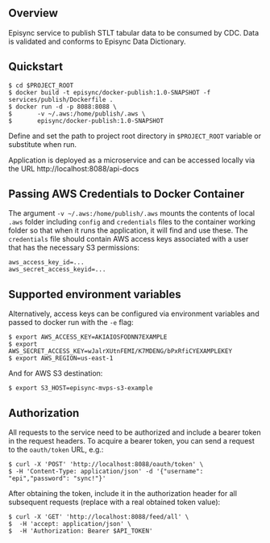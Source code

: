 ## Overview

Episync service to publish STLT tabular data to be consumed by CDC. Data is validated and conforms to Episync Data Dictionary.

## Quickstart

```shell
$ cd $PROJECT_ROOT
$ docker build -t episync/docker-publish:1.0-SNAPSHOT -f services/publish/Dockerfile .
$ docker run -d -p 8088:8088 \
$       -v ~/.aws:/home/publish/.aws \
$       episync/docker-publish:1.0-SNAPSHOT
```
Define and set the path to project root directory in `$PROJECT_ROOT` variable or substitute when run.

Application is deployed as a microservice and can be accessed locally via the URL http://localhost:8088/api-docs

## Passing AWS Credentials to Docker Container
The argument `-v ~/.aws:/home/publish/.aws` mounts the contents of local `.aws` folder including `config` and `credentials` files to the container working folder so that when it runs the application, it will find and use these.
The `credentials` file should contain AWS access keys associated with a user that has the necessary S3 permissions:

```agsl
aws_access_key_id=...
aws_secret_access_keyid=...
```

## Supported environment variables

Alternatively, access keys can be configured via environment variables and passed to docker run with the `-e` flag:
```shell
$ export AWS_ACCESS_KEY=AKIAIOSFODNN7EXAMPLE
$ export AWS_SECRET_ACCESS_KEY=wJalrXUtnFEMI/K7MDENG/bPxRfiCYEXAMPLEKEY
$ export AWS_REGION=us-east-1
```
And for AWS S3 destination:
```shell
$ export S3_HOST=episync-mvps-s3-example
```

## Authorization

All requests to the service need to be authorized and include a bearer token in the request headers. To acquire a bearer token, you can send a request to the `oauth/token` URL, e.g.:
```shell
$ curl -X 'POST' 'http://localhost:8088/oauth/token' \
$ -H 'Content-Type: application/json' -d '{"username": "epi","password": "sync!"}'
```
After obtaining the token, include it in the authorization header for all subsequent requests (replace with a real obtained token value):
```shell
$ curl -X 'GET' 'http://localhost:8088/feed/all' \
$  -H 'accept: application/json' \
$  -H 'Authorization: Bearer $API_TOKEN'
```
